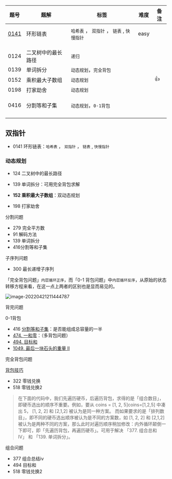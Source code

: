 ##

| 题号                                                        | 题解               | 标签                                        | 难度 | 备注 |
| ----------------------------------------------------------- | ------------------ | ------------------------------------------- | ---- | ---- |
|                                                             |                    |                                             |      |      |
| [0141](https://leetcode-cn.com/problems/linked-list-cycle/) | 环形链表           | `哈希表` ， `双指针` ， `链表` , `快慢指针` | easy |      |
|                                                             |                    |                                             |      |      |
|                                                             |                    |                                             |      |      |
|                                                             |                    |                                             |      |      |
| 0124                                                        | 二叉树中的最长路径 | `递归`                                      |      |      |
| 0139                                                        | 单词拆分           | `动态规划`，`完全背包`                      |      |      |
| 0152                                                        | 乘积最大子数组     | `动态规划`                                  |      | :+1: |
| 0198                                                        | 打家劫舍           | `动态规划`                                  |      |      |
|                                                             |                    |                                             |      |      |
|                                                             |                    |                                             |      |      |
|                                                             |                    |                                             |      |      |
| 0416                                                        | 分割等和子集       | `动态规划`，`0-1背包`                       |      |      |
|                                                             |                    |                                             |      |      |
|                                                             |                    |                                             |      |      |
|                                                             |                    |                                             |      |      |
|                                                             |                    |                                             |      |      |



## 双指针

- 0141 环形链表：`哈希表` ， `双指针` ， `链表` , `快慢指针`

### 动态规划

- 124 二叉树中的最长路径

- 139 单词拆分：可用完全背包求解
- **152 乘积最大子数组**：双动态规划
- 198 打家劫舍

分割问题

- 279 完全平方数
- 91 解码方法
- 139 单词拆分
- 416分割等和子集

子序列问题

- 300 最长递增子序列



「完全背包问题」`内层循环正序`，而「0-1 背包问题」中`内层循环反序`，从原始的状态转移方程来看，在这一点上两者的区别也是显而易见的。

![image-20220421211444787](https://gitee.com/wubmu/image/raw/master/img/image-20220421211444787.png)



背完问题

0-1背包

- 416 [分割等和子集](https://leetcode-cn.com/problems/partition-equal-subset-sum/description/)：是否能组成总容量的一半
- [474. 一和零](https://leetcode-cn.com/problems/ones-and-zeroes/)：（多背包问题）
- [494. 目标和](https://leetcode-cn.com/problems/target-sum/)
- [1049. 最后一块石头的重量 II](https://leetcode-cn.com/problems/last-stone-weight-ii/)

完全背包问题

[背包技巧](https://leetcode-cn.com/problems/combination-sum-iv/solution/xi-wang-yong-yi-chong-gui-lu-gao-ding-bei-bao-wen-/)



- 322 零钱兑换
- 518 零钱兑换2

>
>
>在下面的代码中，我们先遍历硬币，后遍历背包，求得的是「组合数目」，即硬币选出的顺序不重要。例如，要从 coins = [1, 2, 5]coins=[1,2,5] 中凑出 5， \[1, 2, 2] 和 \[2,1,2] 被认为是同一种方案。
>而如果要求的是「排列数目」，即不同的硬币选出顺序被认为是不同的方案数，如 \[1, 2, 2] 和 \[2,1,2] 被认为是两种不同的方案，那么此时对遍历顺序稍加修改：内外循环颠倒一下即可，即「先遍历背包，再遍历硬币」。可用于解决 「377. 组合总和 Ⅳ」 和 「139. 单词拆分」。

组合问题

- 377 组合总结iv
- 494 目标和
- 518 零钱兑换2
